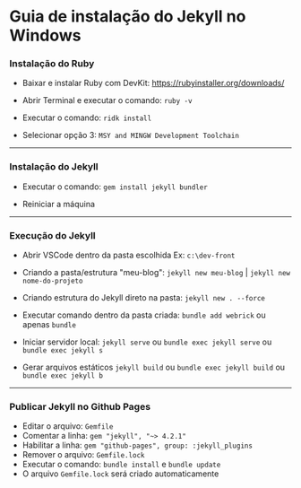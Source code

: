# Guia de instalação do Jekyll no Windows

### Instalação do Ruby

- Baixar e instalar Ruby com DevKit:
  https://rubyinstaller.org/downloads/

- Abrir Terminal e executar o comando:
`ruby -v`

- Executar o comando:
`ridk install`

- Selecionar opção 3: 
`MSY and MINGW Development Toolchain`

---

###  Instalação do Jekyll

- Executar o comando:
`gem install jekyll bundler`

- Reiniciar a máquina

---

###  Execução do Jekyll

- Abrir VSCode dentro da pasta escolhida
Ex: `c:\dev-front`

- Criando a pasta/estrutura "meu-blog":
`jekyll new meu-blog` | `jekyll new nome-do-projeto`

- Criando estrutura do Jekyll direto na pasta:
`jekyll new . --force`

- Executar comando dentro da pasta criada:
 `bundle add webrick` ou apenas `bundle`

- Iniciar servidor local:
`jekyll serve` ou `bundle exec jekyll serve` ou `bundle exec jekyll s`

- Gerar arquivos estáticos
`jekyll build` ou `bundle exec jekyll build` ou `bundle exec jekyll b`

---

###  Publicar Jekyll no Github Pages
- Editar o arquivo: `Gemfile`
- Comentar a linha: `gem "jekyll", "~> 4.2.1"`
- Habilitar a linha: `gem "github-pages", group: :jekyll_plugins`
- Remover o arquivo: `Gemfile.lock`
- Executar o comando: `bundle install` e `bundle update`
- O arquivo `Gemfile.lock` será criado automaticamente

